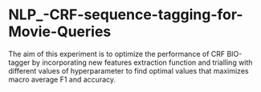 # NLP_-CRF-sequence-tagging-for-Movie-Queries

The aim of this experiment is to optimize the performance of CRF BIO-tagger by incorporating new features extraction function and trialling with different values of hyperparameter to find optimal values that maximizes macro average F1 and accuracy.

